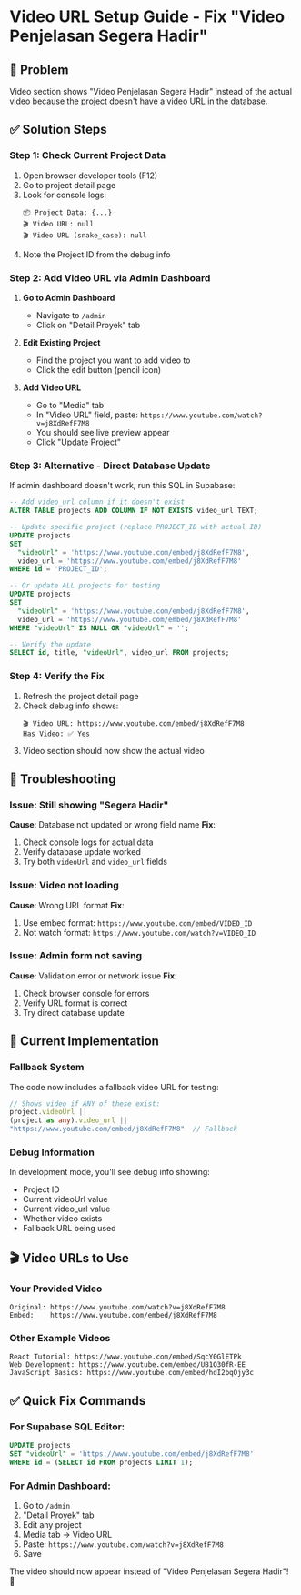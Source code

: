 # Video URL Setup Guide - Fix "Video Penjelasan Segera Hadir"

## 🎯 Problem
Video section shows "Video Penjelasan Segera Hadir" instead of the actual video because the project doesn't have a video URL in the database.

## ✅ Solution Steps

### Step 1: Check Current Project Data
1. Open browser developer tools (F12)
2. Go to project detail page
3. Look for console logs:
   ```
   📦 Project Data: {...}
   🎬 Video URL: null
   🎬 Video URL (snake_case): null
   ```
4. Note the Project ID from the debug info

### Step 2: Add Video URL via Admin Dashboard
1. **Go to Admin Dashboard**
   - Navigate to `/admin`
   - Click on "Detail Proyek" tab

2. **Edit Existing Project**
   - Find the project you want to add video to
   - Click the edit button (pencil icon)

3. **Add Video URL**
   - Go to "Media" tab
   - In "Video URL" field, paste: `https://www.youtube.com/watch?v=j8XdRefF7M8`
   - You should see live preview appear
   - Click "Update Project"

### Step 3: Alternative - Direct Database Update
If admin dashboard doesn't work, run this SQL in Supabase:

```sql
-- Add video_url column if it doesn't exist
ALTER TABLE projects ADD COLUMN IF NOT EXISTS video_url TEXT;

-- Update specific project (replace PROJECT_ID with actual ID)
UPDATE projects 
SET 
  "videoUrl" = 'https://www.youtube.com/embed/j8XdRefF7M8',
  video_url = 'https://www.youtube.com/embed/j8XdRefF7M8'
WHERE id = 'PROJECT_ID';

-- Or update ALL projects for testing
UPDATE projects 
SET 
  "videoUrl" = 'https://www.youtube.com/embed/j8XdRefF7M8',
  video_url = 'https://www.youtube.com/embed/j8XdRefF7M8'
WHERE "videoUrl" IS NULL OR "videoUrl" = '';

-- Verify the update
SELECT id, title, "videoUrl", video_url FROM projects;
```

### Step 4: Verify the Fix
1. Refresh the project detail page
2. Check debug info shows:
   ```
   🎬 Video URL: https://www.youtube.com/embed/j8XdRefF7M8
   Has Video: ✅ Yes
   ```
3. Video section should now show the actual video

## 🔧 Troubleshooting

### Issue: Still showing "Segera Hadir"
**Cause**: Database not updated or wrong field name
**Fix**: 
1. Check console logs for actual data
2. Verify database update worked
3. Try both `videoUrl` and `video_url` fields

### Issue: Video not loading
**Cause**: Wrong URL format
**Fix**: 
1. Use embed format: `https://www.youtube.com/embed/VIDEO_ID`
2. Not watch format: `https://www.youtube.com/watch?v=VIDEO_ID`

### Issue: Admin form not saving
**Cause**: Validation error or network issue
**Fix**:
1. Check browser console for errors
2. Verify URL format is correct
3. Try direct database update

## 📝 Current Implementation

### Fallback System
The code now includes a fallback video URL for testing:
```typescript
// Shows video if ANY of these exist:
project.videoUrl || 
(project as any).video_url || 
"https://www.youtube.com/embed/j8XdRefF7M8"  // Fallback
```

### Debug Information
In development mode, you'll see debug info showing:
- Project ID
- Current videoUrl value
- Current video_url value  
- Whether video exists
- Fallback URL being used

## 🎬 Video URLs to Use

### Your Provided Video
```
Original: https://www.youtube.com/watch?v=j8XdRefF7M8
Embed:    https://www.youtube.com/embed/j8XdRefF7M8
```

### Other Example Videos
```
React Tutorial: https://www.youtube.com/embed/SqcY0GlETPk
Web Development: https://www.youtube.com/embed/UB1O30fR-EE
JavaScript Basics: https://www.youtube.com/embed/hdI2bqOjy3c
```

## ✅ Quick Fix Commands

### For Supabase SQL Editor:
```sql
UPDATE projects 
SET "videoUrl" = 'https://www.youtube.com/embed/j8XdRefF7M8'
WHERE id = (SELECT id FROM projects LIMIT 1);
```

### For Admin Dashboard:
1. Go to `/admin`
2. "Detail Proyek" tab
3. Edit any project
4. Media tab → Video URL
5. Paste: `https://www.youtube.com/watch?v=j8XdRefF7M8`
6. Save

The video should now appear instead of "Video Penjelasan Segera Hadir"! 🎉